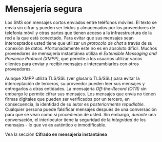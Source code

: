 Mensajería segura
=================

Los SMS son mensajes cortos enviados entre teléfonos móviles. El texto se envía sin cifrar y pueden ser leídos y almacenados por los proveedores de telefonía móvil y otras partes que tienen acceso a la infraestructura de la red a la que está conectado. Para evitar que sus mensajes sean interceptados usted tiene que utilizar un *protocolo de chat* a través de su conexión de datos. Afortunadamente este no es en absoluto difícil. Muchos proveedores de mensajería instantánea utiliza el *Extensible Messaging and Presence Protocol (XMPP)*, que permite a los usuarios utilizar varios clientes para enviar y recibir mensajes e intercambiarlos con otros proveedores.

Aunque XMPP utiliza TLS/SSL (ver glosario TLS/SSL) para evitar la interceptación de terceros, su proveedor pueden leer sus mensajes y entregarlos a otras entidades. La mensajería *Off-the-Record (OTR)* sin embargo le permite cifrar sus mensajes. Los mensajes que envía no tienen firmas digitales que pueden ser verificados por un tercero, en consecuencia, la identidad de su autor es *posteriormente repudiable*. Cualquier persona puede falsificar mensajes después de una conversación para que se vean como si procedieran de usted. Sin embargo, *durante* una conversación, el interlocutor tiene la seguridad de la *integridad* de los mensajes - lo que ve es auténtico e inmodificable.

Vea la sección **Cifrado en mensajería instantánea**




